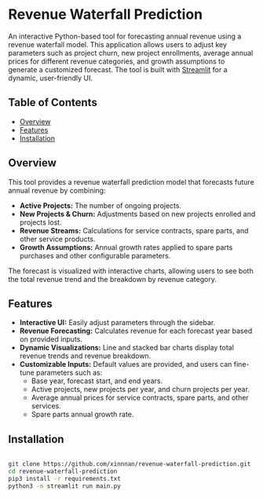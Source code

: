 # Revenue Waterfall Prediction

An interactive Python-based tool for forecasting annual revenue using a revenue waterfall model. This application allows users to adjust key parameters such as project churn, new project enrollments, average annual prices for different revenue categories, and growth assumptions to generate a customized forecast. The tool is built with [Streamlit](https://streamlit.io/) for a dynamic, user-friendly UI.

## Table of Contents

- [Overview](#overview)
- [Features](#features)
- [Installation](#installation)

## Overview

This tool provides a revenue waterfall prediction model that forecasts future annual revenue by combining:
- **Active Projects:** The number of ongoing projects.
- **New Projects & Churn:** Adjustments based on new projects enrolled and projects lost.
- **Revenue Streams:** Calculations for service contracts, spare parts, and other service products.
- **Growth Assumptions:** Annual growth rates applied to spare parts purchases and other configurable parameters.

The forecast is visualized with interactive charts, allowing users to see both the total revenue trend and the breakdown by revenue category.

## Features

- **Interactive UI:** Easily adjust parameters through the sidebar.
- **Revenue Forecasting:** Calculates revenue for each forecast year based on provided inputs.
- **Dynamic Visualizations:** Line and stacked bar charts display total revenue trends and revenue breakdown.
- **Customizable Inputs:** Default values are provided, and users can fine-tune parameters such as:
  - Base year, forecast start, and end years.
  - Active projects, new projects per year, and churn projects per year.
  - Average annual prices for service contracts, spare parts, and other services.
  - Spare parts annual growth rate.


## Installation

```bash

git clone https://github.com/xinnnan/revenue-waterfall-prediction.git
cd revenue-waterfall-prediction
pip3 install -r requirements.txt
python3 -m streamlit run main.py


